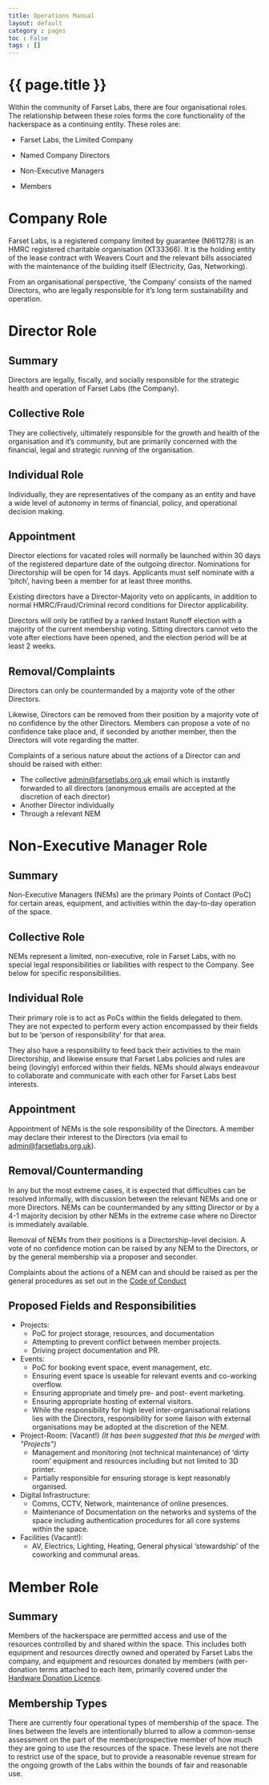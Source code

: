 ```yaml
---
title: Operations Manual
layout: default
category : pages
toc : False
tags : []
---
```

# {{ page.title }}
Within the community of Farset Labs, there are four organisational roles. The relationship between these roles forms the core functionality of the hackerspace as a continuing entity.
These roles are:

* Farset Labs, the Limited Company

* Named Company Directors

* Non-Executive Managers

* Members

# Company Role
Farset Labs, is a registered company limited by guarantee (NI611278) is an HMRC registered charitable organisation (XT33366). It is the holding entity of the lease contract with Weavers Court and the relevant bills associated with the maintenance of the building itself (Electricity, Gas, Networking). 

From an organisational perspective, ‘the Company’ consists of the named Directors, who are legally responsible for it’s long term sustainability and operation.

# Director Role

## Summary
Directors are legally, fiscally, and socially responsible for the strategic health and operation of Farset Labs (the Company). 

## Collective Role
They are collectively, ultimately responsible for the growth and health of the organisation and it’s community, but are primarily concerned with the financial, legal and strategic running of the organisation.

## Individual Role
Individually, they are representatives of the company as an entity and have a wide level of autonomy in terms of financial, policy, and operational decision making. 

## Appointment
Director elections for vacated roles will normally be launched within 30 days of the registered departure date of the outgoing director. Nominations for Directorship will be open for 14 days. Applicants must self nominate with a ‘pitch’, having been a member for at least three months.

Existing directors have a Director-Majority veto on applicants, in addition to normal HMRC/Fraud/Criminal record conditions for Director applicability.

Directors will only be ratified by a ranked Instant Runoff election with a majority of the current membership voting. Sitting directors cannot veto the vote after elections have been opened, and the election period will be at least 2 weeks. 

## Removal/Complaints
Directors can only be countermanded by a majority vote of the other Directors. 

Likewise, Directors can be removed from their position by a majority vote of no confidence by the other Directors. Members can propose a vote of no confidence take place and, if seconded by another member, then the Directors will vote regarding the matter.

Complaints of a serious nature about the actions of a Director can and should be raised with either:
* The collective admin@farsetlabs.org.uk email which is instantly forwarded to all directors (anonymous emails are accepted at the discretion of each director)
* Another Director individually
* Through a relevant NEM

# Non-Executive Manager Role

## Summary
Non-Executive Managers (NEMs) are the primary Points of Contact (PoC) for certain areas, equipment, and activities within the day-to-day operation of the space. 

## Collective Role
NEMs represent a limited, non-executive, role in Farset Labs, with no special legal responsibilities or liabilities with respect to the Company. See below for specific responsibilities.

## Individual Role
Their primary role is to act as PoCs within the fields delegated to them. They are not expected to perform every action encompassed by their fields but to be ‘person of responsibility’ for that area.

They also have a responsibility to feed back their activities to the main Directorship, and likewise ensure that Farset Labs policies and rules are being (lovingly) enforced within their fields. NEMs should always endeavour to collaborate and communicate with each other for Farset Labs best interests.

## Appointment
Appointment of NEMs is the sole responsibility of the Directors. A member may declare their interest to the Directors (via email to admin@farsetlabs.org.uk).

## Removal/Countermanding
In any but the most extreme cases, it is expected that difficulties can be resolved informally, with discussion between the relevant NEMs and one or more Directors. NEMs can be countermanded by any sitting Director or by a 4-1 majority decision by other NEMs in the extreme case where no Director is immediately available.

Removal of NEMs from their positions is a Directorship-level decision. A vote of no confidence motion can be raised by any NEM to the Directors, or by the general membership via a proposer and seconder.

Complaints about the actions of a NEM can and should be raised as per the general procedures as set out in the [Code of Conduct](code_of_conduct.html)

## Proposed Fields and Responsibilities
* Projects:
  * PoC for project storage, resources, and documentation
  * Attempting to prevent conflict between member projects.
  * Driving project documentation and PR.
* Events:
  * PoC for booking event space, event management, etc.
  * Ensuring event space is useable for relevant events and co-working overflow.
  * Ensuring appropriate and timely pre- and post- event marketing.
  * Ensuring appropriate hosting of external visitors.
  * While the responsibility for high level inter-organisational relations lies with the Directors, responsibility for some liaison with external organisations may be adopted at the discretion of the NEM.
* Project-Room: (Vacant!) _(It has been suggested that this be merged with "Projects")_
  * Management and monitoring (not technical maintenance) of ‘dirty room’ equipment and resources including but not limited to 3D printer.
  * Partially responsible for ensuring storage is kept reasonably organised.
* Digital Infrastructure:
  * Comms, CCTV, Network, maintenance of online presences.
  * Maintenance of Documentation on the networks and systems of the space including authentication procedures for all core systems within the space.
* Facilities (Vacant!):
  * AV, Electrics, Lighting, Heating, General physical ‘stewardship’ of the coworking and communal areas.

# Member Role

## Summary
Members of the hackerspace are permitted access and use of the resources controlled by and shared within the space. This includes both equipment and resources directly owned and operated by Farset Labs the company, and equipment and resources donated by members (with per-donation terms attached to each item, primarily covered under the [Hardware Donation Licence](hardware_donation_license.html).

## Membership Types
There are currently four operational types of membership of the space. The lines between the levels are intentionally blurred to allow a common-sense assessment on the part of the member/prospective member of how much they are going to use the resources of the space. These levels are not there to restrict use of the space, but to provide a reasonable revenue stream for the ongoing growth of the Labs within the bounds of fair and reasonable use.

